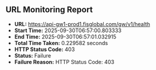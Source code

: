 ## URL Monitoring Report

- **URL:** https://api-gw1-prod1.fisglobal.com/gw/v1/health
- **Start Time:** 2025-09-30T06:57:00.803333
- **End Time:** 2025-09-30T06:57:01.032915
- **Total Time Taken:** 0.229582 seconds
- **HTTP Status Code:** 403
- **Status:** Failure
- **Failure Reason:** HTTP Status Code: 403
